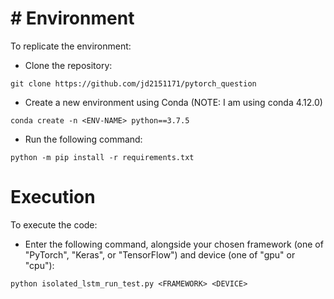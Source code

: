 # # Environment

To replicate the environment:

- Clone the repository:
```shell
git clone https://github.com/jd2151171/pytorch_question
```

- Create a new environment using Conda (NOTE: I am using conda 4.12.0)
```shell
conda create -n <ENV-NAME> python==3.7.5
```
- Run the following command:
```shell
python -m pip install -r requirements.txt
```
# Execution
To execute the code:
- Enter the following command, alongside your chosen framework (one of "PyTorch", "Keras", or "TensorFlow") and device (one of "gpu" or "cpu"):
```shell
python isolated_lstm_run_test.py <FRAMEWORK> <DEVICE>
```
